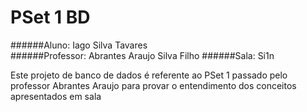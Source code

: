 # PSet 1 BD
######Aluno: Iago Silva Tavares         
######Professor: Abrantes Araujo Silva Filho 
######Sala: Si1n 

Este projeto de banco de dados é referente ao PSet 1 passado pelo professor Abrantes Araujo para provar o entendimento dos conceitos apresentados em sala